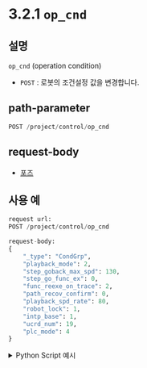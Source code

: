 ﻿# 3.2.1 `op_cnd`

## 설명

`op_cnd` (operation condition)

- `POST` : 로봇의 조건설정 값을 변경합니다.

## path-parameter

```python
POST /project/control/op_cnd
```

## request-body

- [포즈](/99-schema/op_cnd.md)


## 사용 예

```python
request url:
POST /project/control/op_cnd

request-body:
{
    "_type": "CondGrp",
    "playback_mode": 2,
    "step_goback_max_spd": 130,
    "step_go_func_ex": 0,
    "func_reexe_on_trace": 2,
    "path_recov_confirm": 0,
    "playback_spd_rate": 80,
    "robot_lock": 1,
    "intp_base": 1,
    "ucrd_num": 19,
    "plc_mode": 4
}
```
<details><summary>Python Script 예시</summary>

```python
# test.py
import requests 

def post_op_cnd() -> int:
    base_url       = 'http://192.168.1.150:8888'
    path_parameter = '/project/control/op_cnd'
    head           = {'Content-Type': 'application/json; charset=utf-8'}
    body           = { 
                       "_type": "CondGrp",
                       "playback_mode": 2,
                       "step_goback_max_spd": 190,
                       "step_go_func_ex": 0,
                       "func_reexe_on_trace": 2,
                       "path_recov_confirm": 0,
                       "playback_spd_rate": 80,
                       "robot_lock": 1,
                       "intp_base": 1,
                       "ucrd_num": 19,
                       "plc_mode": 4 
                     }

    response = requests.post(url = base_url + path_parameter, headers = head,  json = body)
    return response.status_code

print(f"response: {post_op_cnd()}")
```
```sh
$python test.py
response: 200 
```
</details>